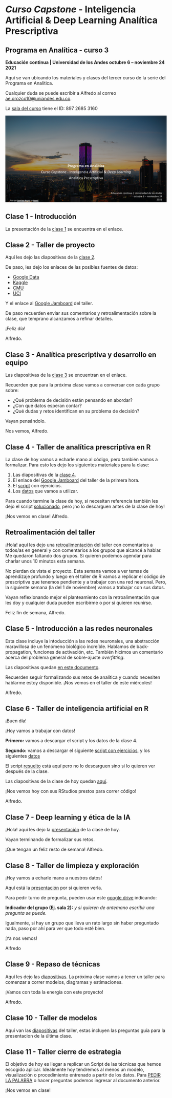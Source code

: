 # *Curso Capstone* - Inteligencia Artificial & Deep Learning Analítica Prescriptiva
## Programa en Analítica - curso 3
**Educación continua | Universidad de los Andes
octubre 6 – noviembre 24</br>
2021**

Aquí se van ubicando los materiales y clases del tercer curso de la serie del Programa en Analítica.

Cualquier duda se puede escribir a Alfredo al correo ae.orozco10@uniandes.edu.co.

La [sala del curso](https://uniandes-edu-co.zoom.us/j/89726853160) tiene el ID: 897 2685 3160

![Carátula del curso](https://github.com/alorozco22/analitica-3-2021/blob/master/img/cover.png)

## Clase 1 - Introducción

La presentación de la [clase 1](https://github.com/alorozco22/analitica-3-2021/blob/master/clases/2021%2010%2006%20Clase%201%20-%20Introduccion.pdf) se encuentra en el enlace.


## Clase 2 - Taller de proyecto

Aquí les dejo las diapositivas de la [clase 2](https://github.com/alorozco22/analitica-3-2021/blob/master/clases/2021%2010%2011%20Clase%202%20-%20Taller%20preparacion%20de%20proyecto.pdf).

De paso, les dejo los enlaces de las posibles fuentes de datos:

* [Google Data](https://datasetsearch.research.google.com/)
* [Kaggle](https://www.kaggle.com/)
* [CMU](https://guides.library.cmu.edu/machine-learning/datasets)
* [UCI](https://archive.ics.uci.edu/ml/datasets.php)

Y el enlace al [Google Jamboard](https://jamboard.google.com/d/1Z0CopcXxzjcSwWJYMyivU_Wpsw8bEILKR_jRaYTW51c/edit?usp=sharing) del taller.

De paso recuerden enviar sus comentarios y retroalimentación sobre la clase, que temprano alcanzamos a refinar detalles.

¡Feliz día!

Alfredo.

## Clase 3 - Analítica prescriptiva y desarrollo en equipo

Las diapositivas de la [clase 3](https://github.com/alorozco22/analitica-3-2021/blob/master/clases/2021%2010%2013%20Clase%203%20-%20Analitica%20prescriptiva%20y%20equipos%20de%20desarrollo.pdf) se encuentran en el enlace.


Recuerden que para la próxima clase vamos a conversar con cada grupo sobre:
* ¿Qué problema de decisión están pensando en abordar?
* ¿Con qué datos esperan contar?
* ¿Qué dudas y retos identifican en su problema de decisión?

Vayan pensándolo.

Nos vemos, Alfredo.

## Clase 4 - Taller de analítica prescriptiva en R

La clase de hoy vamos a echarle mano al código, pero también vamos a formalizar. Para esto les dejo los siguientes materiales para la clase:

1. Las diapositivas de la [clase 4](https://github.com/alorozco22/analitica-3-2021/blob/master/clases/2021%2010%2020%20Clase%204%20-%20Taller%20prescriptiva%20en%20R.pdf).
2. El enlace del [Google Jamboard](https://jamboard.google.com/d/1p9vsnl4NY1bUYr0JdYdE8IRZdczZBeZPhtZjwHyD8oo/edit?usp=sharing) del taller de la primera hora.
3. El [script](https://github.com/alorozco22/analitica-3-2021/blob/master/scripts/2021%2010%2020%20Clase%204%20-%20Taller%20prescriptiva%20en%20R%20-%20con%20ejercicios.R) con ejercicios.
4. Los [datos](https://github.com/alorozco22/analitica-3-2021/blob/master/datos/2021%2010%2020%20Clase%204-mostvaluableplayers.csv) que vamos a utilizar.

Para cuando termine la clase de hoy, si necesitan referencia también les dejo el script [solucionado](https://github.com/alorozco22/analitica-3-2021/blob/master/scripts/2021%2010%2020%20Clase%204%20-%20Taller%20prescriptiva%20en%20R%20-%20resuelto.R), pero ¡no lo descarguen antes de la clase de hoy!

¡Nos vemos en clase!
Alfredo.

## Retroalimentación del taller

¡Hola! aquí les dejo una [retroalimentación](https://docs.google.com/document/d/1zHGa69HzFoDFgVZqbuaLmyPP3e8aLuA4H_4SNcO0UHY/edit?usp=sharing) del taller con comentarios a todos/as en general y con comentarios a los grupos que alcancé a hablar. Me quedaron faltando dos grupos. Si quieren podemos agendar para charlar unos 10 minutos esta semana.

No pierdan de vista el proyecto. Esta semana vamos a ver temas de aprendizaje profundo y luego en el taller de R vamos a replicar el código de prescriptiva que tenemos pendiente y a trabajar con una red neuronal. Pero, la siguiente semana (la del 1 de noviembre) vamos a trabajar con sus datos. 

Vayan reflexionando mejor el planteamiento con la retroalimentación que les doy y cualquier duda pueden escribirme o por si quieren reunirse.

Feliz fin de semana,
Alfredo.

## Clase 5 - Introducción a las redes neuronales

Esta clase incluye la intoducción a las redes neuronales, una abstracción maravillosa de un fenómeno biológico increíble. Hablamos de back-propagation, funciones de activación, etc. También hicimos un comentario acerca del problema general de sobre-ajuste *overfitting*.

Las diapositivas quedan [en este documento](https://github.com/alorozco22/analitica-3-2021/blob/master/clases/2021%2010%2025%20Clase%205%20-%20Redes%20neuronales%20y%20deep%20learning.pdf).

Recuerden seguir formalizando sus retos de analítica y cuando necesiten hablarme estoy disponible.
¡Nos vemos en el taller de este miércoles!

Alfredo.

## Clase 6 - Taller de inteligencia artificial en R

¡Buen día!

¡Hoy vamos a trabajar con datos!

**Primero:** vamos a descargar el script y los datos de la clase 4.

**Segundo:** vamos a descargar el siguiente [script con ejercicios](https://github.com/alorozco22/analitica-3-2021/blob/master/scripts/2021%2010%2026%20Clase%206%20-%20Taller%20de%20redes%20neuronales%20en%20R%20-%20con%20ejercicios.R), y los siguientes [datos](https://github.com/alorozco22/analitica-3-2021/blob/master/datos/binary.csv)


El script [resuelto](https://github.com/alorozco22/analitica-3-2021/blob/master/scripts/2021%2010%2026%20Clase%206%20-%20Taller%20de%20redes%20neuronales%20en%20R%20-%20resuelto.R) está aquí pero no lo descarguen sino si lo quieren ver después de la clase.

Las diapositivas de la clase de hoy quedan [aquí](https://github.com/alorozco22/analitica-3-2021/blob/master/clases/2021%2010%2025%20Clase%206%20-%20Taller%20deep%20learning%20en%20R.pdf).

¡Nos vemos hoy con sus RStudios prestos para correr código!

Alfredo.


## Clase 7 - Deep learning y ética de la IA

¡Hola! aquí les dejo la [presentación](https://github.com/alorozco22/analitica-3-2021/blob/master/clases/2021%2011%2005%20Clase%207%20-%20Deep%20learning%20y%20etica%20de%20la%20IA.pdf) de la clase de hoy.

Vayan terminando de formalizar sus retos. 

¡Que tengan un feliz resto de semana!
Alfredo.


## Clase 8 - Taller de limpieza y exploración

¡Hoy vamos a echarle mano a nuestros datos!

Aquí está la [presentación](https://github.com/alorozco22/analitica-3-2021/blob/master/clases/2021%2011%2008%20Clase%208%20-%20Taller%20de%20limpieza%20y%20exploracion.pdf) por si quieren verla.


Para pedir turno de pregunta, pueden usar este [google drive](https://docs.google.com/document/d/1skC4ga3JXadLxuu8KTSaXjU5ln99xdRHGsIk9iX6WaM/edit?usp=sharing) indicando:

**Indicador del grupo (Ej. sala 2):** *y si quieren de antemano escribir una pregunta se puede.*

Igualmente, si hay un grupo que lleva un rato largo sin haber preguntado nada, paso por ahí para ver que todo esté bien.

¡Ya nos vemos!

Alfredo


## Clase 9 - Repaso de técnicas

Aquí les dejo las [diapositivas](https://github.com/alorozco22/analitica-3-2021/blob/master/clases/2021%2011%2010%20Clase%209%20-%20Brainstorming%20de%20tecnicas.pdf). La próxima clase vamos a tener un taller para comenzar a correr modelos, diagramas y estimaciones.

¡Vamos con toda la energía con este proyecto!

Alfredo.

## Clase 10 - Taller de modelos

Aquí van las [diapositivas](https://github.com/alorozco22/analitica-3-2021/blob/master/clases/2021%2011%2017%20Clase%2010%20-%20Taller%20de%20modelos.pdf) del taller, estas incluyen las preguntas guía para la presentacion de la última clase.

## Clase 11 - Taller cierre de estrategia

El objetivo de hoy es llegar a replicar un Script de las técnicas que hemos escogido aplicar.
Idealmente hoy tendremos al menos un modelo, visualización o procedimiento entrenado a partir de los datos.
Para [PEDIR LA PALABRA](https://docs.google.com/document/d/1skC4ga3JXadLxuu8KTSaXjU5ln99xdRHGsIk9iX6WaM/edit?usp=sharing) o hacer preguntas podemos ingresar al documento anterior.

¡Nos vemos en clase!














